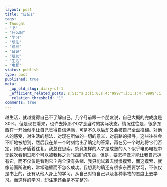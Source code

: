 ```yaml
--- 
layout: post
title: "日记1"
tags: 
- Thought
- "书"
- "什么啊"
- "学习"
- "想法"
- "成熟"
- "日记"
- "朋友"
- "生活"
- "电影"
status: publish
type: post
published: true
meta: 
  _wp_old_slug: diary-of-1
  _efficient_related_posts: s:51:"a:3:{i:0;s:4:"9997";i:1;s:4:"9999";i:2;s:4:"9998";}";
  _relation_threshold: "1"
comments: true
---
```

越生活，就越觉得自己不了解自己。几个月前跟一个朋友说，自己大概的完成度是30%，但是现在看来，也许去掉那个0才是当时的实际状态。情况往往是，很多东西在一开始似乎让自己觉得自信满满，可是不久以后却又会被自己全盘推翻。对他人的感受，对生活的想法，对现在所做的一切的意义，对前路的探寻。这些往往会不断地被想到，然后我在某一个时刻给出了确定的答案，再在另一个时刻将它们否定，如此矛盾着往复。我总在思索，究竟怎样的人才是成熟的人？似乎电影电视中无数次看到过那个可以被我称之为“成熟”的东西，但是，要怎样做才能让我自己拥有它，而不仅仅是看到它？完全没有头绪，我只能试着去慢慢摸索，而这摸索，就像前面所说的，常常碰壁而不怎么成功。我想我的确还有很多东西要学习，不仅仅是书上的，还有从他人身上的学习，从自己对待自己以及各种事物的态度上去学习。而这样的学习，却注定还会是不完整的。